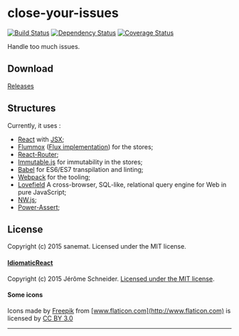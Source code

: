 # close-your-issues
[![Build Status][travis-image]][travis-url] [![Dependency Status][daviddm-url]][daviddm-image] [![Coverage Status][coveralls-image]][coveralls-url]

Handle too much issues.



## Download

[Releases](https://github.com/lyrictenor/nwjs-close-your-issues/releases)

## Structures

Currently, it uses :

* [React](http://facebook.github.io/react/) with [JSX](https://facebook.github.io/jsx/);
* [Flummox](https://github.com/acdlite/flummox) ([Flux implementation](http://facebook.github.io/flux/)) for the stores;
* [React-Router](https://github.com/rackt/react-router);
* [Immutable.js](http://facebook.github.io/immutable-js/) for immutability in the stores;
* [Babel](https://babeljs.io/) for ES6/ES7 transpilation and linting;
* [Webpack](http://webpack.github.io/) for the tooling;
* [Lovefield](https://github.com/google/lovefield) A cross-browser, SQL-like, relational query engine for Web in pure JavaScript;
* [NW.js](http://nwjs.io/);
* [Power-Assert](https://github.com/twada/power-assert);

## License

Copyright (c) 2015 sanemat. Licensed under the MIT license.

#### [IdiomaticReact](https://github.com/netgusto/IdiomaticReact)

Copyright (c) 2015 Jérôme Schneider. [Licensed under the MIT license](./IdiomaticReact/LICENSE).

#### Some icons

Icons made by
[Freepik](http://www.flaticon.com/authors/freepik)
from
[www.flaticon.com](http://www.flaticon.com)
is licensed by
[CC BY 3.0](http://creativecommons.org/licenses/by/3.0/)

----

[travis-url]: https://travis-ci.org/lyrictenor/nwjs-close-your-issues
[travis-image]: https://travis-ci.org/lyrictenor/nwjs-close-your-issues.svg?branch=master
[daviddm-url]: https://david-dm.org/lyrictenor/nwjs-close-your-issues.svg?theme=shields.io
[daviddm-image]: https://david-dm.org/lyrictenor/nwjs-close-your-issues
[coveralls-url]: https://coveralls.io/r/lyrictenor/nwjs-close-your-issues
[coveralls-image]: https://coveralls.io/repos/lyrictenor/nwjs-close-your-issues/badge.png
